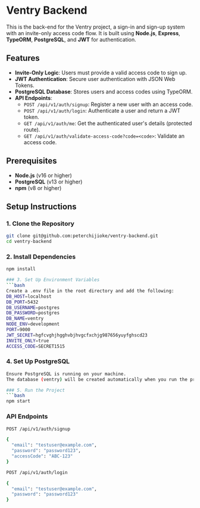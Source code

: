 # Ventry Backend

This is the back-end for the Ventry project, a sign-in and sign-up system with an invite-only access code flow. It is built using **Node.js**, **Express**, **TypeORM**, **PostgreSQL**, and **JWT** for authentication.

## Features
- **Invite-Only Logic**: Users must provide a valid access code to sign up.
- **JWT Authentication**: Secure user authentication with JSON Web Tokens.
- **PostgreSQL Database**: Stores users and access codes using TypeORM.
- **API Endpoints**:
  - `POST /api/v1/auth/signup`: Register a new user with an access code.
  - `POST /api/v1/auth/login`: Authenticate a user and return a JWT token.
  - `GET /api/v1/auth/me`: Get the authenticated user's details (protected route).
  - `GET /api/v1/auth/validate-access-code?code=<code>`: Validate an access code.

## Prerequisites
- **Node.js** (v16 or higher)
- **PostgreSQL** (v13 or higher)
- **npm** (v8 or higher)

## Setup Instructions

### 1. Clone the Repository
```bash
git clone git@github.com:peterchijioke/ventry-backend.git
cd ventry-backend

```

### 2. Install Dependencies
```bash
npm install

### 3. Set Up Environment Variables
```bash
Create a .env file in the root directory and add the following:
DB_HOST=localhost
DB_PORT=5432
DB_USERNAME=postgres
DB_PASSWORD=postgres
DB_NAME=ventry
NODE_ENV=development
PORT=9000
JWT_SECRET=hgfcvghjhgghvbjhvgcfxchjg987656yuyfghscd23
INVITE_ONLY=true  
ACCESS_CODE=SECRET1515
```

### 4. Set Up PostgreSQL
```bash
Ensure PostgreSQL is running on your machine.
The database (ventry) will be created automatically when you run the project (see server.ts).

### 5. Run the Project
```bash
npm start
```

### API Endpoints
```bash
POST /api/v1/auth/signup

{
  "email": "testuser@example.com",
  "password": "password123",
  "accessCode": "ABC-123"
}

POST /api/v1/auth/login

{
  "email": "testuser@example.com",
  "password": "password123"
}

